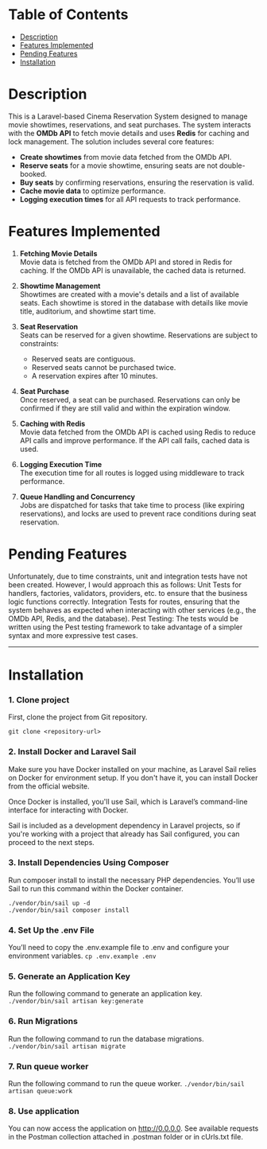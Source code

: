 # Table of Contents
- [Description](#description)
- [Features Implemented](#features-implemented)
- [Pending Features](#pending-features)
- [Installation](#installation)

# Description

This is a Laravel-based Cinema Reservation System designed to manage movie showtimes, reservations, and seat purchases. The system interacts with the **OMDb API** to fetch movie details and uses **Redis** for caching and lock management. The solution includes several core features:

- **Create showtimes** from movie data fetched from the OMDb API.
- **Reserve seats** for a movie showtime, ensuring seats are not double-booked.
- **Buy seats** by confirming reservations, ensuring the reservation is valid.
- **Cache movie data** to optimize performance.
- **Logging execution times** for all API requests to track performance.

# Features Implemented

1. **Fetching Movie Details**  
   Movie data is fetched from the OMDb API and stored in Redis for caching. If the OMDb API is unavailable, the cached data is returned.

2. **Showtime Management**  
   Showtimes are created with a movie's details and a list of available seats. Each showtime is stored in the database with details like movie title, auditorium, and showtime start time.

3. **Seat Reservation**  
   Seats can be reserved for a given showtime. Reservations are subject to constraints:
    - Reserved seats are contiguous.
    - Reserved seats cannot be purchased twice.
    - A reservation expires after 10 minutes.

4. **Seat Purchase**  
   Once reserved, a seat can be purchased. Reservations can only be confirmed if they are still valid and within the expiration window.

5. **Caching with Redis**  
   Movie data fetched from the OMDb API is cached using Redis to reduce API calls and improve performance. If the API call fails, cached data is used.

6. **Logging Execution Time**  
   The execution time for all routes is logged using middleware to track performance.

7. **Queue Handling and Concurrency**  
   Jobs are dispatched for tasks that take time to process (like expiring reservations), and locks are used to prevent race conditions during seat reservation.

# Pending Features

Unfortunately, due to time constraints, unit and integration tests have not been created. However, I would approach this as follows:
Unit Tests for handlers, factories, validators, providers, etc. to ensure that the business logic functions correctly.
Integration Tests for routes, ensuring that the system behaves as expected when interacting with other services (e.g., the OMDb API, Redis, and the database).
Pest Testing: The tests would be written using the Pest testing framework to take advantage of a simpler syntax and more expressive test cases.

---

# Installation
### 1. Clone project

First, clone the project from Git repository.

`git clone <repository-url>`

### 2. Install Docker and Laravel Sail
Make sure you have Docker installed on your machine, as Laravel Sail relies on Docker for environment setup. If you don't have it, you can install Docker from the official website.

Once Docker is installed, you'll use Sail, which is Laravel’s command-line interface for interacting with Docker.

Sail is included as a development dependency in Laravel projects, so if you're working with a project that already has Sail configured, you can proceed to the next steps.

### 3. Install Dependencies Using Composer
Run composer install to install the necessary PHP dependencies. You’ll use Sail to run this command within the Docker container.

```
./vendor/bin/sail up -d
./vendor/bin/sail composer install
```

### 4. Set Up the .env File
You’ll need to copy the .env.example file to .env and configure your environment variables.
`cp .env.example .env`

### 5. Generate an Application Key
Run the following command to generate an application key.
`./vendor/bin/sail artisan key:generate`

### 6. Run Migrations
Run the following command to run the database migrations.
`./vendor/bin/sail artisan migrate`

### 7. Run queue worker
Run the following command to run the queue worker.
`./vendor/bin/sail artisan queue:work`

### 8. Use application
You can now access the application on http://0.0.0.0. See available requests in the Postman collection attached in .postman folder or in cUrls.txt file.
